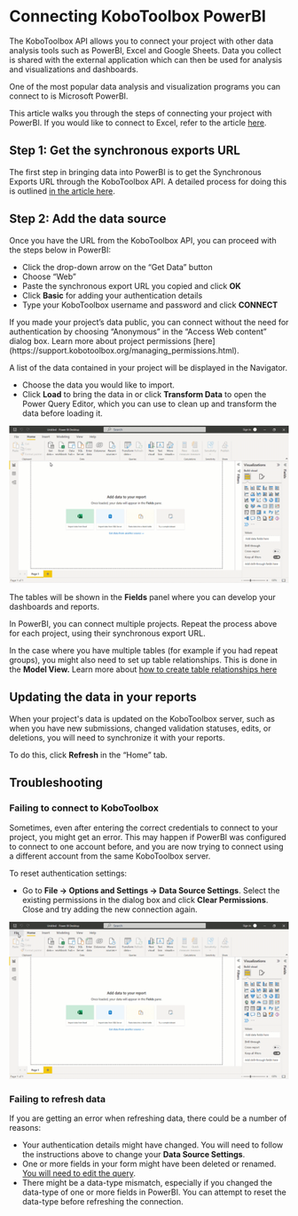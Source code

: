 # Connecting KoboToolbox PowerBI

The KoboToolbox API allows you to connect your project with other data analysis
tools such as PowerBI, Excel and Google Sheets. Data you collect is shared with
the external application which can then be used for analysis and visualizations
and dashboards.

One of the most popular data analysis and visualization programs you can connect
to is Microsoft PowerBI.

This article walks you through the steps of connecting your project with
PowerBI. If you would like to connect to Excel, refer to the article
[here](pulling_data_into_excelquery.md).

## Step 1: Get the synchronous exports URL

The first step in bringing data into PowerBI is to get the Synchronous Exports
URL through the KoboToolbox API. A detailed process for doing this is outlined
[in the article here](synchronous_exports.md).

## Step 2: Add the data source

Once you have the URL from the KoboToolbox API, you can proceed with the steps
below in PowerBI:

- Click the drop-down arrow on the “Get Data” button
- Choose “Web”
- Paste the synchronous export URL you copied and click **OK**
- Click **Basic** for adding your authentication details
- Type your KoboToolbox username and password and click **CONNECT**

<p class="note">If you made your project’s data public, you can connect without the need for authentication by choosing “Anonymous” in the “Access Web content” dialog box. Learn more about project permissions [here](https://support.kobotoolbox.org/managing_permissions.html).</p>

A list of the data contained in your project will be displayed in the Navigator.

- Choose the data you would like to import.
- Click **Load** to bring the data in or click **Transform Data** to open the
  Power Query Editor, which you can use to clean up and transform the data
  before loading it.

![Get data and Authentication](images/pulling_data_into_powerbi/get_data_auth.gif)

The tables will be shown in the **Fields** panel where you can develop your
dashboards and reports.

<section class="note">

In PowerBI, you can connect multiple projects. Repeat the process above for each
project, using their synchronous export URL.

In the case where you have multiple tables (for example if you had repeat
groups), you might also need to set up table relationships. This is done in the
**Model View.** Learn more about
<a href=”https://docs.microsoft.com/en-us/power-bi/transform-model/desktop-create-and-manage-relationships”>how
to create table relationships here</a>

</section>

## Updating the data in your reports

When your project's data is updated on the KoboToolbox server, such as when you
have new submissions, changed validation statuses, edits, or deletions, you will
need to synchronize it with your reports.

To do this, click **Refresh** in the “Home” tab.

## Troubleshooting

### Failing to connect to KoboToolbox

Sometimes, even after entering the correct credentials to connect to your
project, you might get an error. This may happen if PowerBI was configured to
connect to one account before, and you are now trying to connect using a
different account from the same KoboToolbox server.

To reset authentication settings:

- Go to **File -> Options and Settings -> Data Source Settings**. Select the
  existing permissions in the dialog box and click **Clear Permissions**. Close
  and try adding the new connection again.

![Clear Permissions](images/pulling_data_into_powerbi/data_source_settings.gif)

### Failing to refresh data

If you are getting an error when refreshing data, there could be a number of
reasons:

- Your authentication details might have changed. You will need to follow the
  instructions above to change your **Data Source Settings**.
- One or more fields in your form might have been deleted or renamed.
  [You will need to edit the query](https://docs.microsoft.com/en-us/power-bi/transform-model/desktop-query-overview).
- There might be a data-type mismatch, especially if you changed the data-type
  of one or more fields in PowerBI. You can attempt to reset the data-type
  before refreshing the connection.
